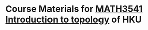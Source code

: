 # Course Materials for [MATH3541 Introduction to topology](https://webapp.science.hku.hk/sr4/servlet/enquiry?Type=Course&course_code=MATH3541) of HKU
